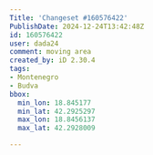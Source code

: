 ```yaml
---
Title: 'Changeset #160576422'
PublishDate: 2024-12-24T13:42:48Z
id: 160576422
user: dada24
comment: moving area
created_by: iD 2.30.4
tags:
- Montenegro
- Budva
bbox:
  min_lon: 18.845177
  min_lat: 42.2925297
  max_lon: 18.8456137
  max_lat: 42.2928009

---
```

